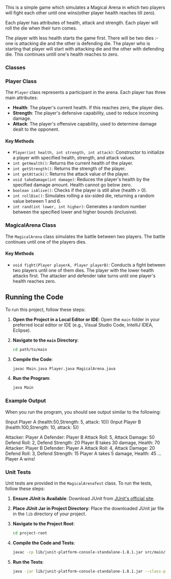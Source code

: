 This is a simple game which simulates a Magical Arena in which two players will fight each other until one wins(other player health reaches till zero). 

Each player has attributes of health, attack and strength. Each player will roll the die when their turn comes.

The player with less health starts the game first. There will be two dies :- one is attacking die and the other is defending die. The player who is starting that player will start with attacking die and the other with defending die. This continues untill one's health reaches to zero.

### Classes

### Player Class

The `Player` class represents a participant in the arena. Each player has three main attributes:

- **Health**: The player's current health. If this reaches zero, the player dies.
- **Strength**: The player's defensive capability, used to reduce incoming damage.
- **Attack**: The player's offensive capability, used to determine damage dealt to the opponent.

#### Key Methods

- `Player(int health, int strength, int attack)`: Constructor to initialize a player with specified health, strength, and attack values.
- `int getHealth()`: Returns the current health of the player.
- `int getStrength()`: Returns the strength of the player.
- `int getAttack()`: Returns the attack value of the player.
- `void takeDamage(int damage)`: Reduces the player's health by the specified damage amount. Health cannot go below zero.
- `boolean isAlive()`: Checks if the player is still alive (health > 0).
- `int rollDie()`: Simulates rolling a six-sided die, returning a random value between 1 and 6.
- `int rand(int lower, int higher)`: Generates a random number between the specified lower and higher bounds (inclusive).


### MagicalArena Class

The `MagicalArena` class simulates the battle between two players. The battle continues until one of the players dies.

#### Key Methods

- `void fight(Player playerA, Player playerB)`: Conducts a fight between two players until one of them dies. The player with the lower health attacks first. The attacker and defender take turns until one player's health reaches zero.

## Running the Code

To run this project, follow these steps:

1. **Open the Project in a Local Editor or IDE**:
    Open the `main` folder in your preferred local editor or IDE (e.g., Visual Studio Code, IntelliJ IDEA, Eclipse).

2. **Navigate to the `main` Directory**:

    ```bash
    cd path/to/main
    ```

3. **Compile the Code**:

    ```bash
    javac Main.java Player.java MagicalArena.java
    ```

4. **Run the Program**:

    ```bash
    java Main
    ```

### Example Output

When you run the program, you should see output similar to the following:

(Input Player A (health:50,Strength: 5, attack: 10))
(Input Player B (health:100,Strength: 10, attack: 5))



Attacker: Player A
Defender: Player B
Attack Roll: 5, Attack Damage: 50
Defend Roll: 2, Defend Strength: 20
Player B takes 30 damage, Health: 70
Attacker: Player B
Defender: Player A
Attack Roll: 4, Attack Damage: 20
Defend Roll: 3, Defend Strength: 15
Player A takes 5 damage, Health: 45
...
Player A wins!                




### Unit Tests

Unit tests are provided in the `MagicalArenaTest` class. To run the tests, follow these steps:

1. **Ensure JUnit is Available**: Download JUnit from [JUnit's official site](https://junit.org/junit5/).

2. **Place JUnit Jar in Project Directory**: Place the downloaded JUnit jar file in the `lib` directory of your project.

3. **Navigate to the Project Root**:

    ```bash
    cd project-root
    ```

4. **Compile the Code and Tests**:

    ```bash
    javac -cp lib/junit-platform-console-standalone-1.8.1.jar src/main/*.java src/test/*.java
    ```

5. **Run the Tests**:

    ```bash
    java -jar lib/junit-platform-console-standalone-1.8.1.jar --class-path src/main:src/test --scan-class-path
    ```

